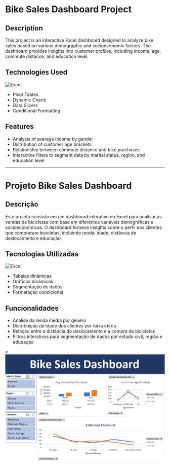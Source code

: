 # Bike Sales Dashboard Project

## Description
This project is an interactive Excel dashboard designed to analyze bike sales based on various demographic and socioeconomic factors. The dashboard provides insights into customer profiles, including income, age, commute distance, and education level.

## Technologies Used
![Excel](https://img.shields.io/badge/excel-107c41?style=for-the-badge&logo=powerbi&logoColor=black)
- Pivot Tables
- Dynamic Charts
- Data Slicers
- Conditional Formatting

## Features
- Analysis of average income by gender
- Distribution of customer age brackets
- Relationship between commute distance and bike purchases
- Interactive filters to segment data by marital status, region, and education level

---

# Projeto Bike Sales Dashboard

## Descrição
Este projeto consiste em um dashboard interativo no Excel para analisar as vendas de bicicletas com base em diferentes variáveis demográficas e socioeconômicas. O dashboard fornece insights sobre o perfil dos clientes que compraram bicicletas, incluindo renda, idade, distância de deslocamento e educação.

## Tecnologias Utilizadas
![Excel](https://img.shields.io/badge/excel-107c41?style=for-the-badge&logo=powerbi&logoColor=black)
- Tabelas dinâmicas
- Gráficos dinâmicos
- Segmentação de dados
- Formatação condicional

## Funcionalidades
- Análise da renda média por gênero
- Distribuição da idade dos clientes por faixa etária
- Relação entre a distância do deslocamento e a compra de bicicletas
- Filtros interativos para segmentação de dados por estado civil, região e educação


<<img src="Excel Projects/Bike Sales/Bike Sales Project Screenshot.png" alt="Screenshot">

